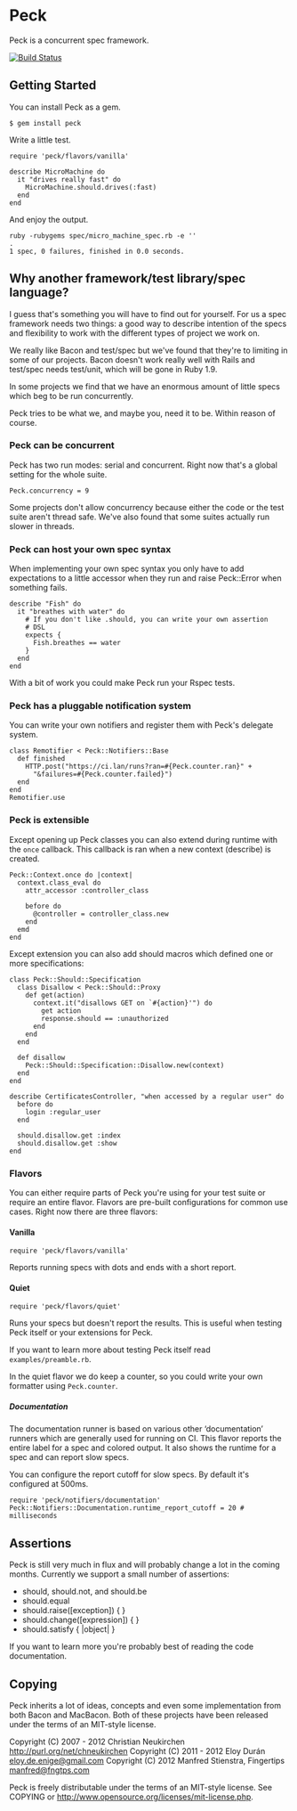 # Peck

Peck is a concurrent spec framework.

[![Build Status](https://secure.travis-ci.org/Fingertips/Peck.png?branch=master)](http://travis-ci.org/Fingertips/Peck)

## Getting Started

You can install Peck as a gem.

    $ gem install peck

Write a little test.

    require 'peck/flavors/vanilla'

    describe MicroMachine do
      it "drives really fast" do
        MicroMachine.should.drives(:fast)
      end
    end

And enjoy the output.

    ruby -rubygems spec/micro_machine_spec.rb -e ''
    .
    1 spec, 0 failures, finished in 0.0 seconds.

## Why another framework/test library/spec language?

I guess that's something you will have to find out for yourself. For us a spec
framework needs two things: a good way to describe intention of the specs and
flexibility to work with the different types of project we work on.

We really like Bacon and test/spec but we've found that they're to limiting
in some of our projects. Bacon doesn't work really well with Rails and
test/spec needs test/unit, which will be gone in Ruby 1.9.

In some projects we find that we have an enormous amount of little specs which
beg to be run concurrently.

Peck tries to be what we, and maybe you, need it to be. Within reason of
course.

### Peck can be concurrent

Peck has two run modes: serial and concurrent. Right now that's a global
setting for the whole suite.

    Peck.concurrency = 9

Some projects don't allow concurrency because either the code or the test
suite aren't thread safe. We've also found that some suites actually run
slower in threads.

### Peck can host your own spec syntax

When implementing your own spec syntax you only have to add expectations
to a little accessor when they run and raise Peck::Error when something
fails.

    describe "Fish" do
      it "breathes with water" do
        # If you don't like .should, you can write your own assertion
        # DSL
        expects {
          Fish.breathes == water
        }
      end
    end

With a bit of work you could make Peck run your Rspec tests.

### Peck has a pluggable notification system

You can write your own notifiers and register them with Peck's delegate
system.

    class Remotifier < Peck::Notifiers::Base
      def finished
        HTTP.post("https://ci.lan/runs?ran=#{Peck.counter.ran}" +
          "&failures=#{Peck.counter.failed}")
      end
    end
    Remotifier.use

### Peck is extensible

Except opening up Peck classes you can also extend during runtime with the
`once` callback. This callback is ran when a new context (describe) is
created.

    Peck::Context.once do |context|
      context.class_eval do
        attr_accessor :controller_class

        before do
          @controller = controller_class.new
        end
      emd
    end

Except extension you can also add should macros which defined one or more
specifications:

    class Peck::Should::Specification
      class Disallow < Peck::Should::Proxy
        def get(action)
          context.it("disallows GET on `#{action}'") do
            get action
            response.should == :unauthorized
          end
        end
      end

      def disallow
        Peck::Should::Specification::Disallow.new(context)
      end
    end

    describe CertificatesController, "when accessed by a regular user" do
      before do
        login :regular_user
      end

      should.disallow.get :index
      should.disallow.get :show
    end

### Flavors

You can either require parts of Peck you're using for your test suite or
require an entire flavor. Flavors are pre-built configurations for common
use cases. Right now there are three flavors:

#### Vanilla

    require 'peck/flavors/vanilla'

Reports running specs with dots and ends with a short report.

#### Quiet

    require 'peck/flavors/quiet'

Runs your specs but doesn't report the results. This is useful when testing
Peck itself or your extensions for Peck.

If you want to learn more about testing Peck itself read `examples/preamble.rb`.

In the quiet flavor we do keep a counter, so you could write your own formatter using `Peck.counter`.

##### Documentation

The documentation runner is based on various other ‘documentation’ runners which are generally used for running on CI. This flavor reports the entire label for a spec and colored output. It also shows the runtime for a spec and can report slow specs.

You can configure the report cutoff for slow specs. By default it's configured at 500ms.

    require 'peck/notifiers/documentation'
    Peck::Notifiers::Documentation.runtime_report_cutoff = 20 # milliseconds

## Assertions

Peck is still very much in flux and will probably change a lot in the coming
months. Currently we support a small number of assertions:

  * should, should.not, and should.be
  * should.equal
  * should.raise([exception]) { }
  * should.change([expression]) { }
  * should.satisfy { |object| }

If you want to learn more you're probably best of reading the code
documentation.

## Copying

Peck inherits a lot of ideas, concepts and even some implementation from both
Bacon and MacBacon. Both of these projects have been released under the terms
of an MIT-style license.

Copyright (C) 2007 - 2012 Christian Neukirchen http://purl.org/net/chneukirchen
Copyright (C) 2011 - 2012 Eloy Durán eloy.de.enige@gmail.com
Copyright (C) 2012        Manfred Stienstra, Fingertips <manfred@fngtps.com>

Peck is freely distributable under the terms of an MIT-style license. See COPYING or http://www.opensource.org/licenses/mit-license.php.